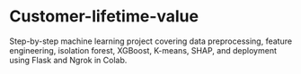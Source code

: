 # Customer-lifetime-value
Step-by-step machine learning project covering data preprocessing, feature engineering, isolation forest, XGBoost, K-means, SHAP, and deployment using Flask and Ngrok in Colab.
